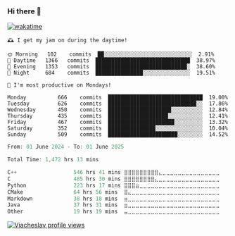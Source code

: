 ### Hi there 👋

[![wakatime](https://wakatime.com/badge/user/018c696b-0bdf-43bb-ab77-72c32d0bf4fe.svg)](https://wakatime.com/@018c696b-0bdf-43bb-ab77-72c32d0bf4fe)

<!-- README-STATS:START -->

```
🕰️ I get my jam on during the daytime!

🌞 Morning  	102    commits	██░░░░░░░░░░░░░░░░░░░░░░░░░░░░	2.91%
🌆 Daytime  	1366   commits	██████████████████████████████	38.97%
🌃 Evening  	1353   commits	█████████████████████████████░	38.60%
🌙 Night    	684    commits	███████████████░░░░░░░░░░░░░░░	19.51%
```

```
📅 I'm most productive on Mondays!

Monday      	666    commits	██████████████████████████████	19.00%
Tuesday     	626    commits	████████████████████████████░░	17.86%
Wednesday   	450    commits	████████████████████░░░░░░░░░░	12.84%
Thursday    	435    commits	███████████████████░░░░░░░░░░░	12.41%
Friday      	467    commits	█████████████████████░░░░░░░░░	13.32%
Saturday    	352    commits	███████████████░░░░░░░░░░░░░░░	10.04%
Sunday      	509    commits	██████████████████████░░░░░░░░	14.52%
```

<!-- README-STATS:END -->

<!--START_SECTION:waka-->

```C
From: 01 June 2024 - To: 01 June 2025

Total Time: 1,472 hrs 13 mins

C++                  546 hrs 41 mins ⣿⣿⣿⣿⣿⣿⣿⣿⣿⣄⣀⣀⣀⣀⣀⣀⣀⣀⣀⣀⣀⣀⣀⣀⣀   36.65 %
C                    485 hrs 30 mins ⣿⣿⣿⣿⣿⣿⣿⣿⣄⣀⣀⣀⣀⣀⣀⣀⣀⣀⣀⣀⣀⣀⣀⣀⣀   32.55 %
Python               223 hrs 17 mins ⣿⣿⣿⣶⣀⣀⣀⣀⣀⣀⣀⣀⣀⣀⣀⣀⣀⣀⣀⣀⣀⣀⣀⣀⣀   14.97 %
CMake                64 hrs 56 mins  ⣿⣄⣀⣀⣀⣀⣀⣀⣀⣀⣀⣀⣀⣀⣀⣀⣀⣀⣀⣀⣀⣀⣀⣀⣀   04.35 %
Markdown             38 hrs 18 mins  ⣶⣀⣀⣀⣀⣀⣀⣀⣀⣀⣀⣀⣀⣀⣀⣀⣀⣀⣀⣀⣀⣀⣀⣀⣀   02.57 %
Java                 37 hrs 31 mins  ⣶⣀⣀⣀⣀⣀⣀⣀⣀⣀⣀⣀⣀⣀⣀⣀⣀⣀⣀⣀⣀⣀⣀⣀⣀   02.52 %
Other                19 hrs 19 mins  ⣤⣀⣀⣀⣀⣀⣀⣀⣀⣀⣀⣀⣀⣀⣀⣀⣀⣀⣀⣀⣀⣀⣀⣀⣀   01.30 %
```

<!--END_SECTION:waka-->

[![Viacheslav profile views](https://u8views.com/api/v1/github/profiles/25109435/views/day-week-month-total-count.svg)](https://u8views.com/github/Mcublog)
